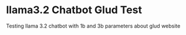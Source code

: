 # llama3.2 Chatbot Glud Test
Testing llama 3.2 chatbot with 1b and 3b parameters about glud website
